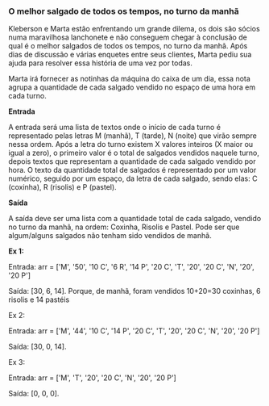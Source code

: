 ### O melhor salgado de todos os tempos, no turno da manhã ###

Kleberson e Marta estão enfrentando um grande dilema, os dois são sócios numa maravilhosa lanchonete e não conseguem chegar à conclusão de qual é o melhor salgados de todos os tempos, no turno da manhã. Após dias de discussão e várias enquetes entre seus clientes, Marta pediu sua ajuda para resolver essa história de uma vez por todas.

Marta irá fornecer as notinhas da máquina do caixa de um dia, essa nota agrupa a quantidade de cada salgado vendido no espaço de uma hora em cada turno.

**Entrada**

A entrada será uma lista de textos onde o início de cada turno é representado pelas letras M (manhã), T (tarde), N (noite) que virão sempre nessa ordem. Após a letra do turno existem X valores inteiros (X maior ou igual a zero), o primeiro valor é o total de salgados vendidos naquele turno, depois textos que representam a quantidade de cada salgado vendido por hora. O texto da quantidade total de salgados é representado por um valor numérico, seguido por um espaço, da letra de cada salgado, sendo elas: C (coxinha), R (risolis) e P (pastel).

**Saída**

A saída deve ser uma lista com a quantidade total de cada salgado, vendido no turno da manhã, na ordem: Coxinha, Risolis e Pastel. Pode ser que algum/alguns salgados não tenham sido vendidos de manhã.

**Ex 1:**

Entrada: arr = ['M', '50', '10 C', '6 R', '14 P', '20 C', 'T', '20', '20 C', 'N', '20', '20 P']

Saída: [30, 6, 14]. Porque, de manhã, foram vendidos 10+20=30 coxinhas, 6 risolis e 14 pastéis

Ex 2:

Entrada: arr = ['M', '44', '10 C', '14 P', '20 C', 'T', '20', '20 C', 'N', '20', '20 P']

Saída: [30, 0, 14].

Ex 3:

Entrada: arr = ['M', 'T', '20', '20 C', 'N', '20', '20 P']

Saída: [0, 0, 0].